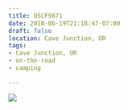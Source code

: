 ```yaml
---
title: DSCF9871
date: 2018-06-19T21:18:47-07:00
draft: false
location: Cave Junction, OR
tags:
- Cave Junction, OR
- on-the-road
- camping

---
```

![](https://d17enza3bfujl8.cloudfront.net/DSCF9871.jpg)
